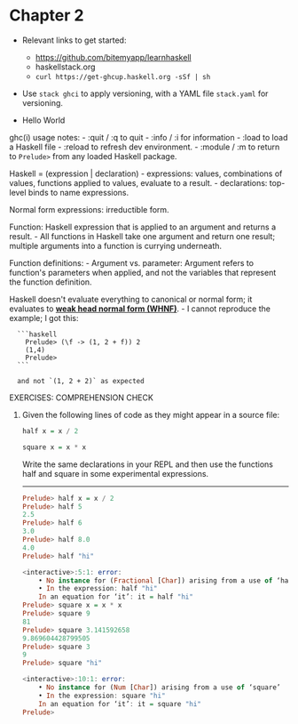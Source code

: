 # Chapter 2

- Relevant links to get started:
    - https://github.com/bitemyapp/learnhaskell
    - haskellstack.org
    - `curl https://get-ghcup.haskell.org -sSf | sh`

- Use `stack ghci` to apply versioning, with a YAML file `stack.yaml` for
  versioning.

- Hello World

ghc(i) usage notes:
    - :quit / :q to quit
    - :info / :i for information
    - :load to load a Haskell file
    - :reload to refresh dev environment.
    - :module / :m to return to `Prelude>` from any loaded Haskell package.

Haskell = (expression | declaration)
    - expressions: values, combinations of values, functions applied to values, evaluate to a result.
    - declarations: top-level binds to name expressions.

Normal form expressions: irreductible form.

Function: Haskell expression that is applied to an argument and returns a result.
    - All functions in Haskell take one argument and return one result; multiple
    arguments into a function is currying underneath.

Function definitions:
    - Argument vs. parameter: Argument refers to function's parameters when
    applied, and not the variables that represent the function definition.

Haskell doesn't evaluate everything to canonical or normal form; it evaluates to
[**weak head normal form
(WHNF)**](https://wiki.haskell.org/Weak_head_normal_form).
    - I cannot reproduce the example; I got this:

      ```haskell
        Prelude> (\f -> (1, 2 + f)) 2
        (1,4)
        Prelude>
      ```

      and not `(1, 2 + 2)` as expected

EXERCISES: COMPREHENSION CHECK


1.  Given the following lines of code as they might appear in a source file:

    ```haskell
    half x = x / 2

    square x = x * x
    ```

    Write the same declarations in your REPL and then use the functions half and
    square in some experimental expressions.

    __________

    ```haskell
    Prelude> half x = x / 2
    Prelude> half 5
    2.5
    Prelude> half 6
    3.0
    Prelude> half 8.0
    4.0
    Prelude> half "hi"

    <interactive>:5:1: error:
        • No instance for (Fractional [Char]) arising from a use of ‘half’
        • In the expression: half "hi"
        In an equation for ‘it’: it = half "hi"
    Prelude> square x = x * x
    Prelude> square 9
    81
    Prelude> square 3.141592658
    9.869604428799505
    Prelude> square 3
    9
    Prelude> square "hi"

    <interactive>:10:1: error:
        • No instance for (Num [Char]) arising from a use of ‘square’
        • In the expression: square "hi"
        In an equation for ‘it’: it = square "hi"
    Prelude>
    ```
